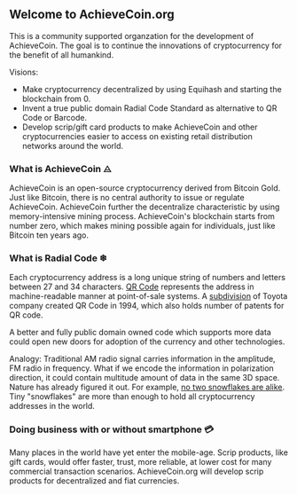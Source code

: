 ## Welcome to AchieveCoin.org

This is a community supported organzation for the development of AchieveCoin. The goal is to continue the innovations of cryptocurrency for the benefit of all humankind.


Visions:
- Make cryptocurrency decentralized by using Equihash and starting the blockchain from 0.
- Invent a true public domain Radial Code Standard as alternative to QR Code or Barcode.
- Develop scrip/gift card products to make AchieveCoin and other cryptocurrencies easier to access on existing retail distribution networks around the world.


### What is AchieveCoin ⨺

AchieveCoin is an open-source cryptocurrency derived from Bitcoin Gold. Just like Bitcoin, there is no central authority to issue or regulate AchieveCoin. AchieveCoin further the decentralize characteristic by using memory-intensive mining process. AchieveCoin's blockchain starts from number zero, which makes mining possible again for individuals, just like Bitcoin ten years ago.


### What is Radial Code ❄

Each cryptocurrency address is a long unique string of numbers and letters between 27 and 34 characters. [QR Code](https://en.wikipedia.org/wiki/QR_code) represents the address in machine-readable manner at point-of-sale systems. A [subdivision](http://www.qrcode.com/en/patent.html) of Toyota company created QR Code in 1994, which also holds number of patents for QR code.   

A better and fully public domain owned code which supports more data could open new doors for adoption of the currency and other technologies.

Analogy:
Traditional AM radio signal carries information in the amplitude, FM radio in frequency. What if we encode the information in polarization direction, it could contain multitude amount of data in the same 3D space. Nature has already figured it out. For example, [no two snowflakes are alike](https://www.youtube.com/watch?v=iOfkukhb1Os). Tiny "snowflakes" are more than enough to hold all cryptocurrency addresses in the world. 

### Doing business with or without smartphone 💳

Many places in the world have yet enter the mobile-age. Scrip products, like gift cards, would offer faster, trust, more reliable, at lower cost for many commercial transaction scenarios. AchieveCoin.org will develop scrip products for decentralized and fiat currencies.
